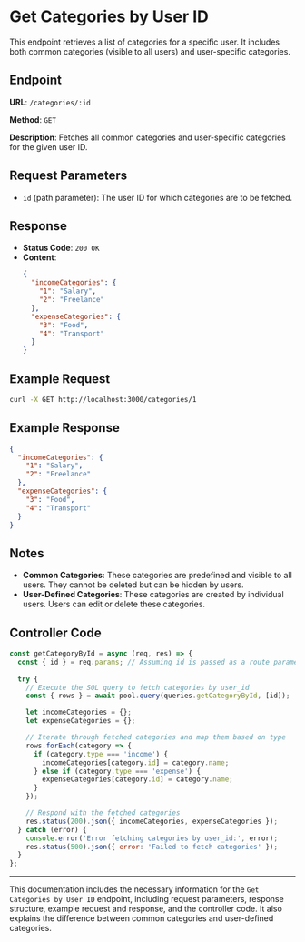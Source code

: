# Get Categories by User ID

This endpoint retrieves a list of categories for a specific user. It includes both common categories (visible to all users) and user-specific categories.

## Endpoint

**URL**: `/categories/:id`

**Method**: `GET`

**Description**: Fetches all common categories and user-specific categories for the given user ID.

## Request Parameters

- `id` (path parameter): The user ID for which categories are to be fetched.

## Response

- **Status Code**: `200 OK`
- **Content**:
  ```json
  {
    "incomeCategories": {
      "1": "Salary",
      "2": "Freelance"
    },
    "expenseCategories": {
      "3": "Food",
      "4": "Transport"
    }
  }
  ```

## Example Request

```bash
curl -X GET http://localhost:3000/categories/1
```

## Example Response

```json
{
  "incomeCategories": {
    "1": "Salary",
    "2": "Freelance"
  },
  "expenseCategories": {
    "3": "Food",
    "4": "Transport"
  }
}
```

## Notes

- **Common Categories**: These categories are predefined and visible to all users. They cannot be deleted but can be hidden by users.
- **User-Defined Categories**: These categories are created by individual users. Users can edit or delete these categories.

## Controller Code

```javascript
const getCategoryById = async (req, res) => {
  const { id } = req.params; // Assuming id is passed as a route parameter (user_id)
  
  try {
    // Execute the SQL query to fetch categories by user_id
    const { rows } = await pool.query(queries.getCategoryById, [id]);

    let incomeCategories = {};
    let expenseCategories = {};

    // Iterate through fetched categories and map them based on type
    rows.forEach(category => {
      if (category.type === 'income') {
        incomeCategories[category.id] = category.name;
      } else if (category.type === 'expense') {
        expenseCategories[category.id] = category.name;
      }
    });

    // Respond with the fetched categories
    res.status(200).json({ incomeCategories, expenseCategories });
  } catch (error) {
    console.error('Error fetching categories by user_id:', error);
    res.status(500).json({ error: 'Failed to fetch categories' });
  }
};
```
---
This documentation includes the necessary information for the `Get Categories by User ID` endpoint, including request parameters, response structure, example request and response, and the controller code. It also explains the difference between common categories and user-defined categories.